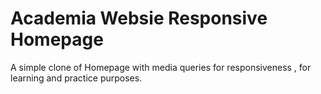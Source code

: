 # Academia Websie Responsive Homepage
 A simple clone of Homepage with media queries for responsiveness , for learning and practice purposes.

